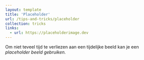 ```yaml
---
layout: template
title: 'Placeholder'
url: /tips-and-tricks/placeholder
collection: tricks
links:
  - url: https://placeholderimage.dev
---
```

Om niet teveel tijd te verliezen aan een tijdelijke beeld kan je een <em>placeholder<em> beeld gebruiken. 